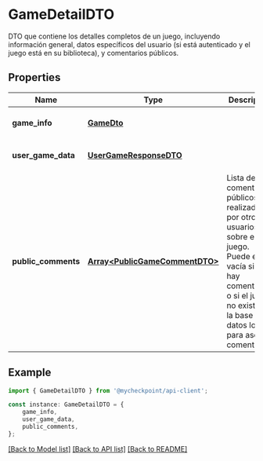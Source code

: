 # GameDetailDTO

DTO que contiene los detalles completos de un juego, incluyendo información general, datos específicos del usuario (si está autenticado y el juego está en su biblioteca), y comentarios públicos.

## Properties

Name | Type | Description | Notes
------------ | ------------- | ------------- | -------------
**game_info** | [**GameDto**](GameDto.md) |  | [optional] [default to undefined]
**user_game_data** | [**UserGameResponseDTO**](UserGameResponseDTO.md) |  | [optional] [default to undefined]
**public_comments** | [**Array&lt;PublicGameCommentDTO&gt;**](PublicGameCommentDTO.md) | Lista de comentarios públicos realizados por otros usuarios sobre este juego. Puede estar vacía si no hay comentarios o si el juego no existe en la base de datos local para asociar comentarios. | [optional] [default to undefined]

## Example

```typescript
import { GameDetailDTO } from '@mycheckpoint/api-client';

const instance: GameDetailDTO = {
    game_info,
    user_game_data,
    public_comments,
};
```

[[Back to Model list]](../README.md#documentation-for-models) [[Back to API list]](../README.md#documentation-for-api-endpoints) [[Back to README]](../README.md)
